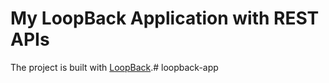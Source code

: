 # My LoopBack Application with REST APIs

The project is built with [LoopBack](http://loopback.io).# loopback-app
